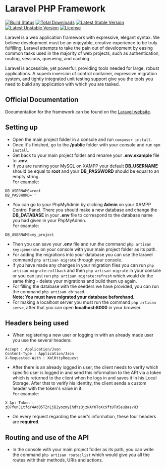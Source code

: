 # Laravel PHP Framework

[![Build Status](https://travis-ci.org/laravel/framework.svg)](https://travis-ci.org/laravel/framework)
[![Total Downloads](https://poser.pugx.org/laravel/framework/d/total.svg)](https://packagist.org/packages/laravel/framework)
[![Latest Stable Version](https://poser.pugx.org/laravel/framework/v/stable.svg)](https://packagist.org/packages/laravel/framework)
[![Latest Unstable Version](https://poser.pugx.org/laravel/framework/v/unstable.svg)](https://packagist.org/packages/laravel/framework)
[![License](https://poser.pugx.org/laravel/framework/license.svg)](https://packagist.org/packages/laravel/framework)

Laravel is a web application framework with expressive, elegant syntax. We believe development must be an enjoyable, creative experience to be truly fulfilling. Laravel attempts to take the pain out of development by easing common tasks used in the majority of web projects, such as authentication, routing, sessions, queueing, and caching.

Laravel is accessible, yet powerful, providing tools needed for large, robust applications. A superb inversion of control container, expressive migration system, and tightly integrated unit testing support give you the tools you need to build any application with which you are tasked.

## Official Documentation

Documentation for the framework can be found on the [Laravel website](http://laravel.com/docs).

## Setting up

- Open the main project folder in a console and run `composer install`.</br>
- Once it's finished, go to the **/public** folder with your console and run `npm install`.</br>
- Get back to your main project folder and rename your **.env.example** file to **.env**.</br>
- If you are running your MySQL on XAMPP your default **DB_USERNAME** should be equal to **root** and your **DB_PASSWORD** should be equal to an empty string.</br>
For example:
```
DB_USERNAME=root
DB_PASSWORD=''
```
- You can go to your PhpMyAdmin by clicking **Admin** on your XAMPP Control Panel. There you should make a new database and change the **DB_DATABASE** in your **.env** file to correspond to the database name you had given in your PhpMyAdmin.</br>
For example:
```
DB_USERNAME=my_project
```
- Then you can save your **.env** file and run the command `php artisan key:generate` on your console with your main project folder as its path.</br>
- For adding the migrations into your database you can use the laravel command `php artisan migrate` through your console.</br>
- If you have made any changes in your migration files you can run `php artisan migrate:rollback` and then `php artisan migrate` in your console or you can just run `php artisan migrate:refresh` which would do the same thing - delete your migrations and build them up again.</br>
- For filling the database with the seeders we have provided, you can run the command `php artisan db:seed`.</br>
**Note: You must have migrated your database beforehand.**</br>
- For making a localhost server you must run the command `php artisan serve`, after that you can open **localhost:8000** in your browser.

## Headers being used

- When registering a new user or logging in with an already made user you use the several headers:
```
Accept : Application/Json
Content-Type : Application/Json
X-Requested-With : XmlHttpRequest
```
- After there is an already logged in user, the client needs to verify which specific user is logged in and send this information to the API via a token which is returned to the client when he logs in and saves it in his Local Storage. After that to verify his identity, the client sends a custom header with the token's value in it.</br>
For example:
```
X-Api-Token : zD7funJLtfqY4Ad85TZn1jB2yoznyIhdYzQjzNAYOToXc9ftUTX5euBasvH3
```
- On every request regarding the user's information, these four headers are **required**.

## Routing and use of the API

- In the console with your main project folder as its path, you can write the command `php artisan route:list` which would give you all the routes with their methods, URIs and actions.</br>
